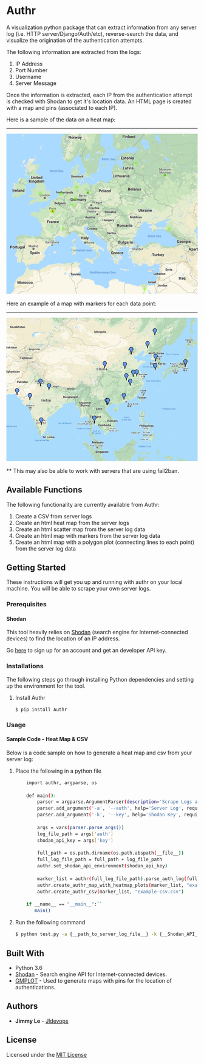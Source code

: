 # Authr

A visualization python package that can extract information from any server log (i.e. HTTP server/Django/Auth/etc), reverse-search the data, and visualize the origination of the authentication attempts. 

The following information are extracted from the logs:
1. IP Address
2. Port Number
3. Username
4. Server Message

Once the information is extracted, each IP from the authentication attempt is checked with Shodan to get it's location data.  An HTML page is created with a map and pins (associated to each IP).

Here is a sample of the data on a heat map: 
***
![Heat Map](https://raw.githubusercontent.com/JLDevOps/Authr/master/Documentation/Images/heatmap-authr.png)

Here an example of a map with markers for each data point: 
***
![Marker Map](https://raw.githubusercontent.com/JLDevOps/Authr/master/Documentation/Images/marker-map.png)

** This may also be able to work with servers that are using fail2ban.

## Available Functions
The following functionality are currently available from Authr:
1. Create a CSV from server logs
2. Create an html heat map from the server logs 
3. Create an html scatter map from the server log data
4. Create an html map with markers from the server log data
5. Create an html map with a polygon plot (connecting lines to each point) from the server log data

## Getting Started

These instructions will get you up and running with authr on your local machine.  You will be able to scrape your own server logs.

### Prerequisites

#### Shodan

This tool heavily relies on [Shodan](https://shodan.io/) (search engine for Internet-connected devices) to find the location of an IP address.

Go [here](https://account.shodan.io/login) to sign up for an account and get an developer API key.

### Installations

The following steps go through installing Python dependencies and setting up the environment for the tool.

1. Install Authr
    ```
    $ pip install Authr
    ```

### Usage

#### Sample Code - Heat Map & CSV
Below is a code sample on how to generate a heat map and csv from your server log:

1. Place the following in a python file
    ```bash
        import authr, argparse, os
         
        def main():
            parser = argparse.ArgumentParser(description='Scrape Logs and Inserted into the DB')
            parser.add_argument('-a', '--auth', help='Server Log', required=True)
            parser.add_argument('-k', '--key', help='Shodan Key', required=True)
    
            args = vars(parser.parse_args())
            log_file_path = args['auth']
            shodan_api_key = args['key']
            
            full_path = os.path.dirname(os.path.abspath(__file__))
            full_log_file_path = full_path + log_file_path
            authr.set_shodan_api_environment(shodan_api_key)
            
            marker_list = authr(full_log_file_path).parse_auth_log(full_log_file_path)
            authr.create_authr_map_with_heatmap_plots(marker_list, "example_map.html")
            authr.create_authr_csv(marker_list, "example-csv.csv")
        
        if __name__ == "__main__":``
           main()
    ```
2. Run the following command
    ```bash
    $ python test.py -a {__path_to_server_log_file__} -k {__Shodan_API_Key__}
    ```

## Built With

* Python 3.6
* [Shodan](https://shodan.io/) - Search engine API for Internet-connected devices.
* [GMPLOT](https://github.com/vgm64/gmplot) - Used to generate maps with pins for the location of authentications.

## Authors

* **Jimmy Le** - [Jldevops](https://github.com/jldevops)

## License

Licensed under the [MIT License](LICENSE)
